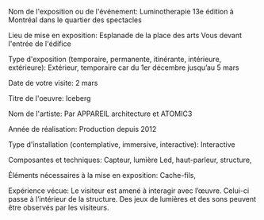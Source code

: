 Nom de l'exposition ou de l'événement:   Luminotherapie 13e édition à Montréal dans le quartier des spectacles 

Lieu de mise en exposition:    Esplanade de la place des arts	Vous devant l'entrée de l'édifice

Type d'exposition (temporaire, permanente, itinérante, intérieure, extérieure):   Extérieur, temporaire car du 1er décembre jusqu’au 5 mars	

Date de votre visite:  2 mars	

Titre de l'oeuvre:   Iceberg	

Nom de l'artiste: Par APPAREIL architecture et ATOMIC3	

Année de réalisation: Production depuis 2012	

Type d'installation (contemplative, immersive, interactive):   Interactive

Composantes et techniques: Capteur, lumière Led, haut-parleur, structure, 	

Éléments nécessaires à la mise en exposition:   Cache-fils, 	

Expérience vécue:  Le visiteur est amené à interagir avec l’œuvre. Celui-ci passe à l’intérieur de la structure. Des jeux de lumières et des sons peuvent être observés par les visiteurs. 	
